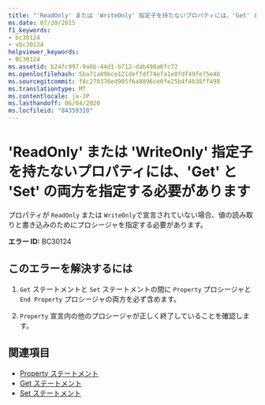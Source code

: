 ```yaml
---
title: "'ReadOnly' または 'WriteOnly' 指定子を持たないプロパティには、'Get' と 'Set' の両方を指定する必要があります"
ms.date: 07/20/2015
f1_keywords:
- bc30124
- vbc30124
helpviewer_keywords:
- BC30124
ms.assetid: b24fc997-9a6b-44d1-b712-dab498a6fc72
ms.openlocfilehash: 5ba71a89bce121deffdf74efa1e0fdf49fe75e4b
ms.sourcegitcommit: f8c270376ed905f6a8896ce0fe25b4f4b38ff498
ms.translationtype: MT
ms.contentlocale: ja-JP
ms.lasthandoff: 06/04/2020
ms.locfileid: "84359310"
---
```

# <a name="property-without-a-readonly-or-writeonly-specifier-must-provide-both-a-get-and-a-set"></a>'ReadOnly' または 'WriteOnly' 指定子を持たないプロパティには、'Get' と 'Set' の両方を指定する必要があります
プロパティが `ReadOnly` または `WriteOnly`で宣言されていない場合、値の読み取りと書き込みのためにプロシージャを指定する必要があります。  
  
 **エラー ID:** BC30124  
  
## <a name="to-correct-this-error"></a>このエラーを解決するには  
  
1. `Get` ステートメントと `Set` ステートメントの間に `Property` プロシージャと `End Property` プロシージャの両方を必ず含めます。  
  
2. `Property` 宣言内の他のプロシージャが正しく終了していることを確認します。  
  
## <a name="see-also"></a>関連項目

- [Property ステートメント](../language-reference/statements/property-statement.md)
- [Get ステートメント](../language-reference/statements/get-statement.md)
- [Set ステートメント](../language-reference/statements/set-statement.md)
